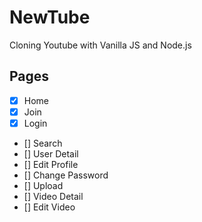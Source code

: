 # NewTube

Cloning Youtube with Vanilla JS and Node.js


## Pages

- [x] Home
- [x] Join
- [x] Login
- [] Search
- [] User Detail
- [] Edit Profile
- [] Change Password
- [] Upload
- [] Video Detail
- [] Edit Video
